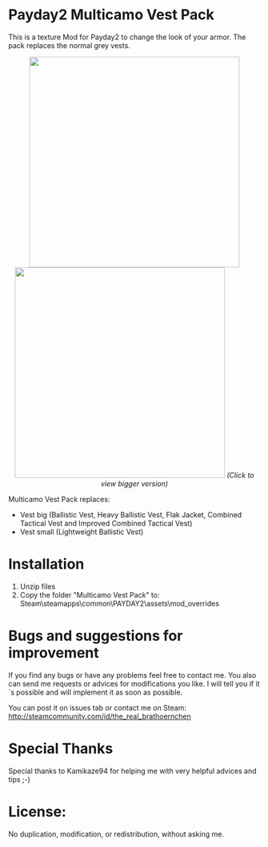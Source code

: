 # Payday2 Multicamo Vest Pack

This is a texture Mod for Payday2 to change the look of your armor.
The pack replaces the normal grey vests.

 <p align="center">
  <img src="http://abload.de/img/pd2mcwesteejsd3.png" width="420"/>
  <img src="http://abload.de/img/pd2mcwesteleicht6buqj.png" width="420"/>
  <i>(Click to view bigger version)</i>
</p>


Multicamo Vest Pack replaces:
- Vest big (Ballistic Vest, Heavy Ballistic Vest, Flak Jacket, Combined Tactical Vest and Improved Combined Tactical Vest)
- Vest small (Lightweight Ballistic Vest)



# Installation

1. Unzip files
2. Copy the folder "Multicamo Vest Pack" to:
   Steam\steamapps\common\PAYDAY2\assets\mod_overrides


# Bugs and suggestions for improvement

If you find any bugs or have any problems feel free to contact me.
You also can send me requests or advices for modifications you like. 
I will tell you if it´s possible and will implement it as soon as possible.

You can post it on issues tab or contact me on Steam:
http://steamcommunity.com/id/the_real_brathoernchen


# Special Thanks

Special thanks to Kamikaze94 for helping me with very helpful advices and tips ;-)


# License:
No duplication, modification, or redistribution, without asking me.

